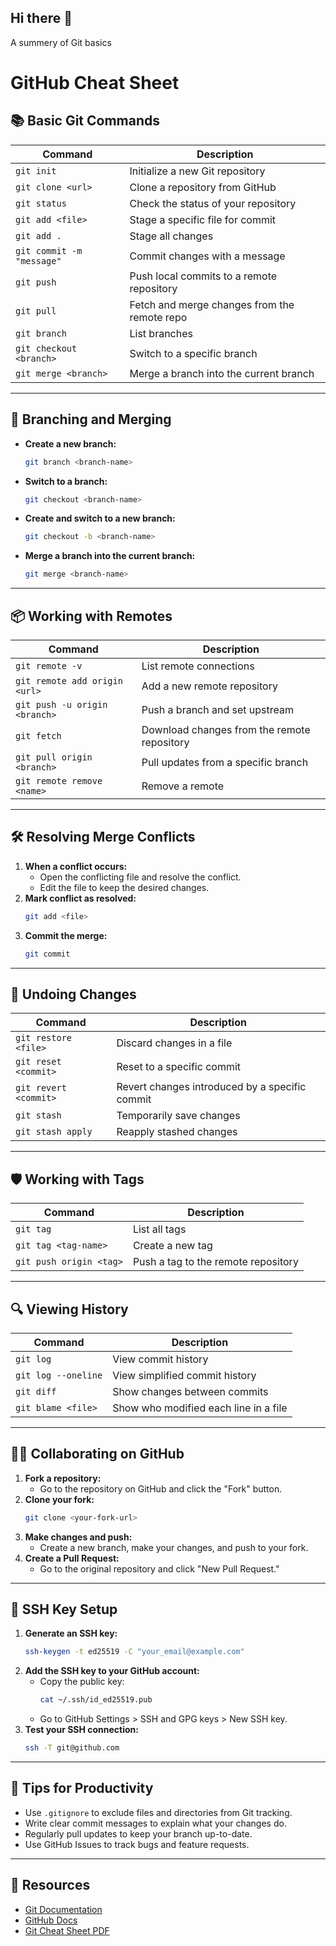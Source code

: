 ## Hi there 👋
A summery of Git basics
# GitHub Cheat Sheet

## 📚 **Basic Git Commands**

| Command                  | Description                                   |
|--------------------------|-----------------------------------------------|
| `git init`               | Initialize a new Git repository               |
| `git clone <url>`        | Clone a repository from GitHub                |
| `git status`             | Check the status of your repository           |
| `git add <file>`         | Stage a specific file for commit              |
| `git add .`              | Stage all changes                            |
| `git commit -m "message"`| Commit changes with a message                 |
| `git push`               | Push local commits to a remote repository      |
| `git pull`               | Fetch and merge changes from the remote repo  |
| `git branch`             | List branches                                 |
| `git checkout <branch>`  | Switch to a specific branch                   |
| `git merge <branch>`     | Merge a branch into the current branch        |

---

## 🌱 **Branching and Merging**

- **Create a new branch:**
  ```bash
  git branch <branch-name>
  ```
- **Switch to a branch:**
  ```bash
  git checkout <branch-name>
  ```
- **Create and switch to a new branch:**
  ```bash
  git checkout -b <branch-name>
  ```
- **Merge a branch into the current branch:**
  ```bash
  git merge <branch-name>
  ```

---

## 📦 **Working with Remotes**

| Command                       | Description                                       |
|--------------------------------|---------------------------------------------------|
| `git remote -v`                | List remote connections                          |
| `git remote add origin <url>`  | Add a new remote repository                      |
| `git push -u origin <branch>`  | Push a branch and set upstream                   |
| `git fetch`                    | Download changes from the remote repository       |
| `git pull origin <branch>`     | Pull updates from a specific branch              |
| `git remote remove <name>`     | Remove a remote                                  |

---

## 🛠 **Resolving Merge Conflicts**

1. **When a conflict occurs:**
   - Open the conflicting file and resolve the conflict.
   - Edit the file to keep the desired changes.
2. **Mark conflict as resolved:**
   ```bash
   git add <file>
   ```
3. **Commit the merge:**
   ```bash
   git commit
   ```

---

## 🧹 **Undoing Changes**

| Command                  | Description                                   |
|--------------------------|-----------------------------------------------|
| `git restore <file>`      | Discard changes in a file                    |
| `git reset <commit>`      | Reset to a specific commit                   |
| `git revert <commit>`     | Revert changes introduced by a specific commit|
| `git stash`               | Temporarily save changes                     |
| `git stash apply`         | Reapply stashed changes                      |

---

## 🛡 **Working with Tags**

| Command                  | Description                                   |
|--------------------------|-----------------------------------------------|
| `git tag`                | List all tags                                 |
| `git tag <tag-name>`     | Create a new tag                              |
| `git push origin <tag>`  | Push a tag to the remote repository           |

---

## 🔍 **Viewing History**

| Command                  | Description                                   |
|--------------------------|-----------------------------------------------|
| `git log`                | View commit history                           |
| `git log --oneline`      | View simplified commit history                |
| `git diff`               | Show changes between commits                  |
| `git blame <file>`       | Show who modified each line in a file         |

---

## 🧑‍💻 **Collaborating on GitHub**

1. **Fork a repository:**
   - Go to the repository on GitHub and click the "Fork" button.
2. **Clone your fork:**
   ```bash
   git clone <your-fork-url>
   ```
3. **Make changes and push:**
   - Create a new branch, make your changes, and push to your fork.
4. **Create a Pull Request:**
   - Go to the original repository and click "New Pull Request."

---

## 🔐 **SSH Key Setup**

1. **Generate an SSH key:**
   ```bash
   ssh-keygen -t ed25519 -C "your_email@example.com"
   ```
2. **Add the SSH key to your GitHub account:**
   - Copy the public key:
     ```bash
     cat ~/.ssh/id_ed25519.pub
     ```
   - Go to GitHub Settings > SSH and GPG keys > New SSH key.
3. **Test your SSH connection:**
   ```bash
   ssh -T git@github.com
   ```

---

## 🚀 **Tips for Productivity**

- Use `.gitignore` to exclude files and directories from Git tracking.
- Write clear commit messages to explain what your changes do.
- Regularly pull updates to keep your branch up-to-date.
- Use GitHub Issues to track bugs and feature requests.

---

## 🔗 **Resources**

- [Git Documentation](https://git-scm.com/doc)
- [GitHub Docs](https://docs.github.com/en)
- [Git Cheat Sheet PDF](https://education.github.com/git-cheat-sheet-education.pdf)



<!--
**RahimDelavar/RahimDelavar** is a ✨ _special_ ✨ repository because its `README.md` (this file) appears on your GitHub profile.

Here are some ideas to get you started:

- 🔭 I’m currently working on ...
- 🌱 I’m currently learning ...
- 👯 I’m looking to collaborate on ...
- 🤔 I’m looking for help with ...
- 💬 Ask me about ...
- 📫 How to reach me: ...
- 😄 Pronouns: ...
- ⚡ Fun fact: ...
-->
